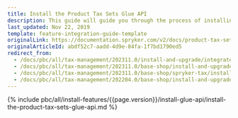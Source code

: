 ```yaml
---
title: Install the Product Tax Sets Glue API
description: This guide will guide you through the process of installing and configuring the Product Tax Sets API feature in your project.
last_updated: Nov 22, 2019
template: feature-integration-guide-template
originalLink: https://documentation.spryker.com/v2/docs/product-tax-sets-api-feature-integration-201903
originalArticleId: abdf52c7-aadd-4d9e-84fa-1f7bd1790ed5
redirect_from:
  - /docs/pbc/all/tax-management/202311.0/install-and-upgrade/integrate-the-product-tax-sets-glue-api.html
  - /docs/pbc/all/tax-management/202311.0/base-shop/install-and-upgrade/install-the-product-tax-sets-glue-api.html
  - /docs/pbc/all/tax-management/202311.0/base-shop/spryker-tax/install-and-upgrade/install-the-product-tax-sets-glue-api.html
  - /docs/pbc/all/tax-management/202204.0/base-shop/install-and-upgrade/install-the-product-tax-sets-glue-api.html
---
```


{% include pbc/all/install-features/{{page.version}}/install-glue-api/install-the-product-tax-sets-glue-api.md %} <!-- To edit, see /_includes/pbc/all/install-features/202311.0/install-glue-api/install-the-product-tax-sets-glue-api.md -->
